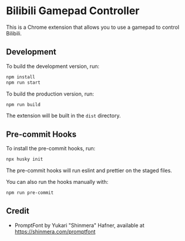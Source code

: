 # Bilibili Gamepad Controller

This is a Chrome extension that allows you to use a gamepad to control Bilibili.

## Development

To build the development version, run:

```bash
npm install
npm run start
```

To build the production version, run:

```bash
npm run build
```

The extension will be built in the `dist` directory.

## Pre-commit Hooks

To install the pre-commit hooks, run:

```bash
npx husky init
```

The pre-commit hooks will run eslint and prettier on the staged files.

You can also run the hooks manually with:

```bash
npm run pre-commit
```

## Credit

* PromptFont by Yukari "Shinmera" Hafner, available at https://shinmera.com/promptfont
